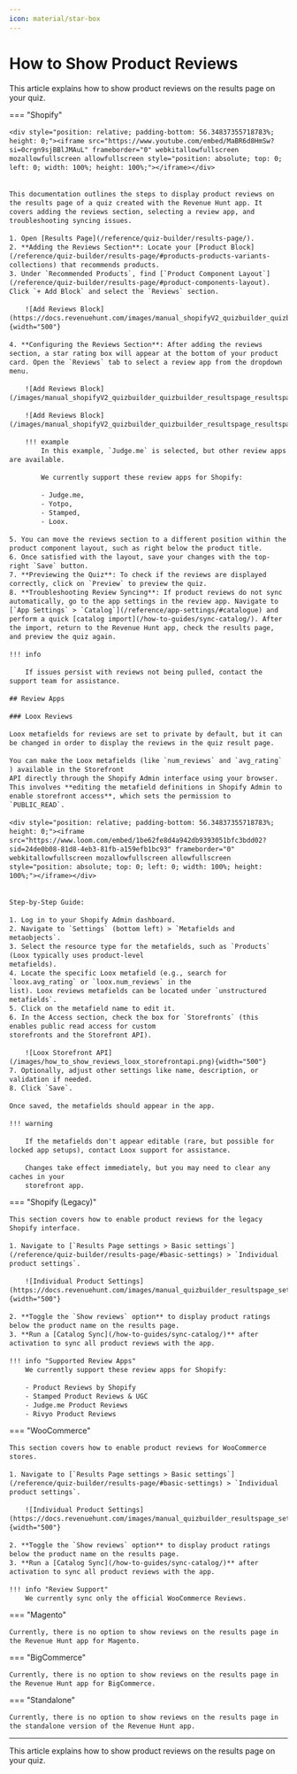```yaml
---
icon: material/star-box
---
```


# How to Show Product Reviews

This article explains how to show product reviews on the results page on your quiz.

=== "Shopify"

    <div style="position: relative; padding-bottom: 56.34837355718783%; height: 0;"><iframe src="https://www.youtube.com/embed/MaBR6d8HmSw?si=0crgn9sjBBlJMAuL" frameborder="0" webkitallowfullscreen mozallowfullscreen allowfullscreen style="position: absolute; top: 0; left: 0; width: 100%; height: 100%;"></iframe></div>


    This documentation outlines the steps to display product reviews on the results page of a quiz created with the Revenue Hunt app. It covers adding the reviews section, selecting a review app, and troubleshooting syncing issues.

    1. Open [Results Page](/reference/quiz-builder/results-page/).
    2. **Adding the Reviews Section**: Locate your [Product Block](/reference/quiz-builder/results-page/#products-products-variants-collections) that recommends products. 
    3. Under `Recommended Products`, find [`Product Component Layout`](/reference/quiz-builder/results-page/#product-components-layout). Click `+ Add Block` and select the `Reviews` section.

        ![Add Reviews Block](https://docs.revenuehunt.com/images/manual_shopifyV2_quizbuilder_quizbuilder_resultspage_resultspages_blocksettings_products_addblock.png){width="500"}

    4. **Configuring the Reviews Section**: After adding the reviews section, a star rating box will appear at the bottom of your product card. Open the `Reviews` tab to select a review app from the dropdown menu.

        ![Add Reviews Block](/images/manual_shopifyV2_quizbuilder_quizbuilder_resultspage_resultspages_blocksettings_productcomponents_reviews.png)

        ![Add Reviews Block](/images/manual_shopifyV2_quizbuilder_quizbuilder_resultspage_resultspages_blocksettings_productcomponents_reviews_apps.png)

        !!! example 
            In this example, `Judge.me` is selected, but other review apps are available. 
            
            We currently support these review apps for Shopify:

            - Judge.me,
            - Yotpo,
            - Stamped,
            - Loox.

    5. You can move the reviews section to a different position within the product component layout, such as right below the product title. 
    6. Once satisfied with the layout, save your changes with the top-right `Save` button.
    7. **Previewing the Quiz**: To check if the reviews are displayed correctly, click on `Preview` to preview the quiz.
    8. **Troubleshooting Review Syncing**: If product reviews do not sync automatically, go to the app settings in the review app. Navigate to [`App Settings` > `Catalog`](/reference/app-settings/#catalogue) and perform a quick [catalog import](/how-to-guides/sync-catalog/). After the import, return to the Revenue Hunt app, check the results page, and preview the quiz again.

    !!! info

        If issues persist with reviews not being pulled, contact the support team for assistance.

    ## Review Apps

    ### Loox Reviews

    Loox metafields for reviews are set to private by default, but it can be changed in order to display the reviews in the quiz result page.

    You can make the Loox metafields (like `num_reviews` and `avg_rating` ) available in the Storefront
    API directly through the Shopify Admin interface using your browser. This involves **editing the metafield definitions in Shopify Admin to enable storefront access**, which sets the permission to `PUBLIC_READ`.

    <div style="position: relative; padding-bottom: 56.34837355718783%; height: 0;"><iframe src="https://www.loom.com/embed/1be62fe8d4a942db9393051bfc3bdd02?sid=24de0b08-81d8-4eb3-81fb-a159efb1bc93" frameborder="0" webkitallowfullscreen mozallowfullscreen allowfullscreen style="position: absolute; top: 0; left: 0; width: 100%; height: 100%;"></iframe></div>


    Step-by-Step Guide:

    1. Log in to your Shopify Admin dashboard.
    2. Navigate to `Settings` (bottom left) > `Metafields and metaobjects`.
    3. Select the resource type for the metafields, such as `Products` (Loox typically uses product-level
    metafields).
    4. Locate the specific Loox metafield (e.g., search for `loox.avg_rating` or `loox.num_reviews` in the
    list). Loox reviews metafields can be located under `unstructured metafields`.
    5. Click on the metafield name to edit it.
    6. In the Access section, check the box for `Storefronts` (this enables public read access for custom
    storefronts and the Storefront API).

        ![Loox Storefront API](/images/how_to_show_reviews_loox_storefrontapi.png){width="500"}
    7. Optionally, adjust other settings like name, description, or validation if needed.
    8. Click `Save`.

    Once saved, the metafields should appear in the app.

    !!! warning

        If the metafields don't appear editable (rare, but possible for locked app setups), contact Loox support for assistance. 
        
        Changes take effect immediately, but you may need to clear any caches in your
        storefront app.


=== "Shopify (Legacy)"

    This section covers how to enable product reviews for the legacy Shopify interface.

    1. Navigate to [`Results Page settings > Basic settings`](/reference/quiz-builder/results-page/#basic-settings) > `Individual product settings`.
        
        ![Individual Product Settings](https://docs.revenuehunt.com/images/manual_quizbuilder_resultspage_settings_basic_individualproductsettings.png){width="500"}

    2. **Toggle the `Show reviews` option** to display product ratings below the product name on the results page.
    3. **Run a [Catalog Sync](/how-to-guides/sync-catalog/)** after activation to sync all product reviews with the app.

    !!! info "Supported Review Apps"
        We currently support these review apps for Shopify:
        
        - Product Reviews by Shopify
        - Stamped Product Reviews & UGC  
        - Judge.me Product Reviews
        - Rivyo Product Reviews



=== "WooCommerce"

    This section covers how to enable product reviews for WooCommerce stores.

    1. Navigate to [`Results Page settings > Basic settings`](/reference/quiz-builder/results-page/#basic-settings) > `Individual product settings`.
        
        ![Individual Product Settings](https://docs.revenuehunt.com/images/manual_quizbuilder_resultspage_settings_basic_individualproductsettings.png){width="500"}

    2. **Toggle the `Show reviews` option** to display product ratings below the product name on the results page.
    3. **Run a [Catalog Sync](/how-to-guides/sync-catalog/)** after activation to sync all product reviews with the app.

    !!! info "Review Support"
        We currently sync only the official WooCommerce Reviews.

=== "Magento"

    Currently, there is no option to show reviews on the results page in the Revenue Hunt app for Magento.

=== "BigCommerce"

    Currently, there is no option to show reviews on the results page in the Revenue Hunt app for BigCommerce.

=== "Standalone"

    Currently, there is no option to show reviews on the results page in the standalone version of the Revenue Hunt app.


---
This article explains how to show product reviews on the results page on your quiz.
